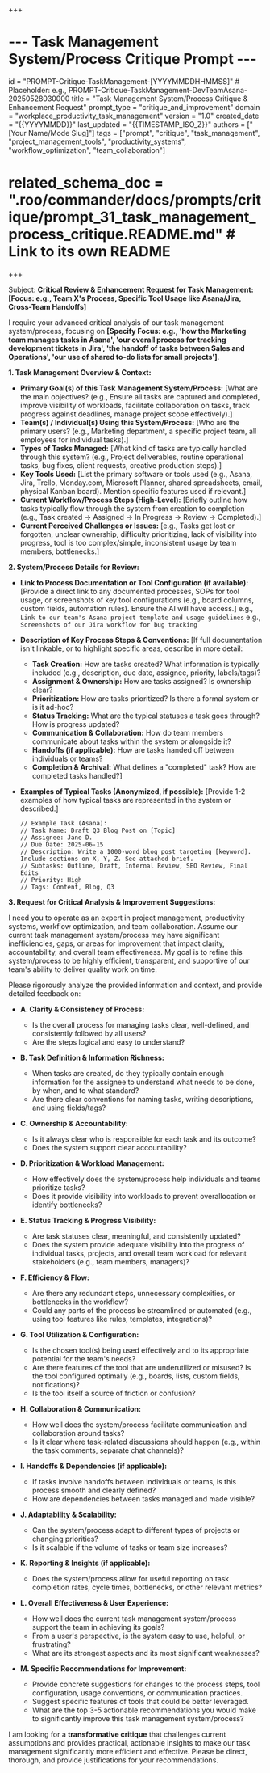 +++
# --- Task Management System/Process Critique Prompt ---
id = "PROMPT-Critique-TaskManagement-[YYYYMMDDHHMMSS]" # Placeholder: e.g., PROMPT-Critique-TaskManagement-DevTeamAsana-20250528030000
title = "Task Management System/Process Critique & Enhancement Request"
prompt_type = "critique_and_improvement"
domain = "workplace_productivity_task_management"
version = "1.0"
created_date = "{{YYYYMMDD}}"
last_updated = "{{TIMESTAMP_ISO_Z}}"
authors = ["[Your Name/Mode Slug]"]
tags = ["prompt", "critique", "task_management", "project_management_tools", "productivity_systems", "workflow_optimization", "team_collaboration"]
# related_schema_doc = ".roo/commander/docs/prompts/critique/prompt_31_task_management_process_critique.README.md" # Link to its own README
+++

Subject: **Critical Review & Enhancement Request for Task Management: [Focus: e.g., Team X's Process, Specific Tool Usage like Asana/Jira, Cross-Team Handoffs]**

I require your advanced critical analysis of our task management system/process, focusing on **[Specify Focus: e.g., 'how the Marketing team manages tasks in Asana', 'our overall process for tracking development tickets in Jira', 'the handoff of tasks between Sales and Operations', 'our use of shared to-do lists for small projects']**.

**1. Task Management Overview & Context:**
   *   **Primary Goal(s) of this Task Management System/Process:** [What are the main objectives? (e.g., Ensure all tasks are captured and completed, improve visibility of workloads, facilitate collaboration on tasks, track progress against deadlines, manage project scope effectively).]
   *   **Team(s) / Individual(s) Using this System/Process:** [Who are the primary users? (e.g., Marketing department, a specific project team, all employees for individual tasks).]
   *   **Types of Tasks Managed:** [What kind of tasks are typically handled through this system? (e.g., Project deliverables, routine operational tasks, bug fixes, client requests, creative production steps).]
   *   **Key Tools Used:** [List the primary software or tools used (e.g., Asana, Jira, Trello, Monday.com, Microsoft Planner, shared spreadsheets, email, physical Kanban board). Mention specific features used if relevant.]
   *   **Current Workflow/Process Steps (High-Level):** [Briefly outline how tasks typically flow through the system from creation to completion (e.g., Task created -> Assigned -> In Progress -> Review -> Completed).]
   *   **Current Perceived Challenges or Issues:** [e.g., Tasks get lost or forgotten, unclear ownership, difficulty prioritizing, lack of visibility into progress, tool is too complex/simple, inconsistent usage by team members, bottlenecks.]

**2. System/Process Details for Review:**

*   **Link to Process Documentation or Tool Configuration (if available):**
    [Provide a direct link to any documented processes, SOPs for tool usage, or screenshots of key tool configurations (e.g., board columns, custom fields, automation rules). Ensure the AI will have access.]
    e.g., `Link to our team's Asana project template and usage guidelines`
    e.g., `Screenshots of our Jira workflow for bug tracking`

*   **Description of Key Process Steps & Conventions:**
    [If full documentation isn't linkable, or to highlight specific areas, describe in more detail:
    - **Task Creation:** How are tasks created? What information is typically included (e.g., description, due date, assignee, priority, labels/tags)?
    - **Assignment & Ownership:** How are tasks assigned? Is ownership clear?
    - **Prioritization:** How are tasks prioritized? Is there a formal system or is it ad-hoc?
    - **Status Tracking:** What are the typical statuses a task goes through? How is progress updated?
    - **Communication & Collaboration:** How do team members communicate about tasks within the system or alongside it?
    - **Handoffs (if applicable):** How are tasks handed off between individuals or teams?
    - **Completion & Archival:** What defines a "completed" task? How are completed tasks handled?]

*   **Examples of Typical Tasks (Anonymized, if possible):**
    [Provide 1-2 examples of how typical tasks are represented in the system or described.]
    ```text
    // Example Task (Asana):
    // Task Name: Draft Q3 Blog Post on [Topic]
    // Assignee: Jane D.
    // Due Date: 2025-06-15
    // Description: Write a 1000-word blog post targeting [keyword]. Include sections on X, Y, Z. See attached brief.
    // Subtasks: Outline, Draft, Internal Review, SEO Review, Final Edits
    // Priority: High
    // Tags: Content, Blog, Q3
    ```

**3. Request for Critical Analysis & Improvement Suggestions:**

I need you to operate as an expert in project management, productivity systems, workflow optimization, and team collaboration. Assume our current task management system/process may have significant inefficiencies, gaps, or areas for improvement that impact clarity, accountability, and overall team effectiveness. My goal is to refine this system/process to be highly efficient, transparent, and supportive of our team's ability to deliver quality work on time.

Please rigorously analyze the provided information and context, and provide detailed feedback on:

*   **A. Clarity & Consistency of Process:**
    *   Is the overall process for managing tasks clear, well-defined, and consistently followed by all users?
    *   Are the steps logical and easy to understand?

*   **B. Task Definition & Information Richness:**
    *   When tasks are created, do they typically contain enough information for the assignee to understand what needs to be done, by when, and to what standard?
    *   Are there clear conventions for naming tasks, writing descriptions, and using fields/tags?

*   **C. Ownership & Accountability:**
    *   Is it always clear who is responsible for each task and its outcome?
    *   Does the system support clear accountability?

*   **D. Prioritization & Workload Management:**
    *   How effectively does the system/process help individuals and teams prioritize tasks?
    *   Does it provide visibility into workloads to prevent overallocation or identify bottlenecks?

*   **E. Status Tracking & Progress Visibility:**
    *   Are task statuses clear, meaningful, and consistently updated?
    *   Does the system provide adequate visibility into the progress of individual tasks, projects, and overall team workload for relevant stakeholders (e.g., team members, managers)?

*   **F. Efficiency & Flow:**
    *   Are there any redundant steps, unnecessary complexities, or bottlenecks in the workflow?
    *   Could any parts of the process be streamlined or automated (e.g., using tool features like rules, templates, integrations)?

*   **G. Tool Utilization & Configuration:**
    *   Is the chosen tool(s) being used effectively and to its appropriate potential for the team's needs?
    *   Are there features of the tool that are underutilized or misused? Is the tool configured optimally (e.g., boards, lists, custom fields, notifications)?
    *   Is the tool itself a source of friction or confusion?

*   **H. Collaboration & Communication:**
    *   How well does the system/process facilitate communication and collaboration around tasks?
    *   Is it clear where task-related discussions should happen (e.g., within the task comments, separate chat channels)?

*   **I. Handoffs & Dependencies (if applicable):**
    *   If tasks involve handoffs between individuals or teams, is this process smooth and clearly defined?
    *   How are dependencies between tasks managed and made visible?

*   **J. Adaptability & Scalability:**
    *   Can the system/process adapt to different types of projects or changing priorities?
    *   Is it scalable if the volume of tasks or team size increases?

*   **K. Reporting & Insights (if applicable):**
    *   Does the system/process allow for useful reporting on task completion rates, cycle times, bottlenecks, or other relevant metrics?

*   **L. Overall Effectiveness & User Experience:**
    *   How well does the current task management system/process support the team in achieving its goals?
    *   From a user's perspective, is the system easy to use, helpful, or frustrating?
    *   What are its strongest aspects and its most significant weaknesses?

*   **M. Specific Recommendations for Improvement:**
    *   Provide concrete suggestions for changes to the process steps, tool configuration, usage conventions, or communication practices.
    *   Suggest specific features of tools that could be better leveraged.
    *   What are the top 3-5 actionable recommendations you would make to significantly improve this task management system/process?

I am looking for a **transformative critique** that challenges current assumptions and provides practical, actionable insights to make our task management significantly more efficient and effective. Please be direct, thorough, and provide justifications for your recommendations.